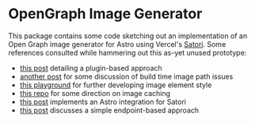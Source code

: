 # OpenGraph Image Generator

This package contains some code sketching out an implementation of an Open Graph image generator for Astro using Vercel's [Satori](https://github.com/vercel/satori). Some references consulted while hammering out this as-yet unused prototype:

- [this post](https://snorre.io/blog/2023-09-08-generating-opengraph-images-for-astro-copy/) detailing a plugin-based approach
- [another post](https://techsquidtv.com/blog/generating-open-graph-images-for-astro/) for some discussion of build time image path issues
- [this playground](https://og-playground.vercel.app/) for further developing image element style
- [this repo](https://github.com/delucis/astro-og-canvas/tree/latest/packages/astro-og-canvas) for some direction on image caching
- [this post](https://dietcode.io/p/astro-og/) implements an Astro integration for Satori
- [this post](https://www.anav.dev/blogs/how-to-generate-dynamic-open-graph-images-with-astro-and-satori) discusses a simple endpoint-based approach
